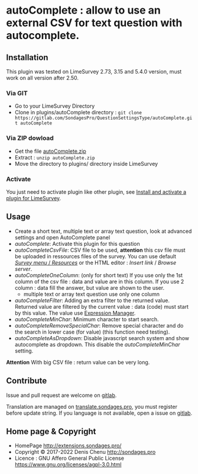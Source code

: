 # autoComplete : allow to use an external CSV for text question with autocomplete. #

## Installation

This plugin was tested on LimeSurvey 2.73, 3.15 and 5.4.0 version, must work on all version after 2.50.

### Via GIT
- Go to your LimeSurvey Directory
- Clone in plugins/autoComplete directory : `git clone https://gitlab.com/SondagesPro/QuestionSettingsType/autoComplete.git autoComplete`

### Via ZIP dowload
- Get the file [autoComplete.zip](https://extensions.sondages.pro/IMG/auto/autoComplete.zip)
- Extract : `unzip autoComplete.zip`
- Move the directory to plugins/ directory inside LimeSurvey

### Activate

You just need to activate plugin like other plugin, see [Install and activate a plugin for LimeSurvey](https://extensions.sondages.pro/install-and-activate-a-plugin-for-limesurvey.html).

## Usage
- Create a short text, multiple text or array text question, look at advanced settings and open AutoComplete panel
- _autoComplete_: Activate this plugin for this question
- _autoCompleteCsvFile_: CSV file to be used, **attention** this csv file must be uploaded in ressources files of the survey. You can use default [_Survey menu_ / _Resources_](https://manual.limesurvey.org/Resources) or the HTML editor : _Insert link_ / _Browse server_.
- _autoCompleteOneColumn_: (only for short text) If you use only the 1st column of the csv file : data and value are in this column. If you use 2 column : data fill the answer, but value are shown to the user.
   - multiple text or array text question use only one column
- _autoCompleteFilter_: Adding an extra filter to the returned value. Returned value are filtered by the current value : data (code) must start by this value. The value use [Expression Manager](https://manual.limesurvey.org/Expression_Manager).
- _autoCompleteMinChar_: Minimum character to start search.
- _autoCompleteRemoveSpecialChar_: Remove special character and do the search in lower case (for value) (this function need testing).
- _autoCompleteAsDropdown_: Disable javascript search system and show autocomplete as dropdown. This disable the _autoCompleteMinChar_ setting.

**Attention** With big CSV file : return value can be very long.

## Contribute

Issue and pull request are welcome on [gitlab](https://gitlab.com/SondagesPro/QuestionSettingsType/autoComplete).

Translation are managed on [translate.sondages.pro](https://translate.sondages.pro/projects/autocomplete/), you must register before update string.
If you language is not available, open a issue on [gitlab](https://gitlab.com/SondagesPro/QuestionSettingsType/autoComplete).

## Home page & Copyright

- HomePage <http://extensions.sondages.pro/>
- Copyright © 2017-2022 Denis Chenu <http://sondages.pro>
- Licence : GNU Affero General Public License <https://www.gnu.org/licenses/agpl-3.0.html>
